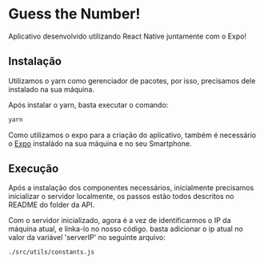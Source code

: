 # Guess the Number!

Aplicativo desenvolvido utilizando React Native juntamente com o Expo!

## Instalação

Utilizamos o yarn como gerenciador de pacotes, por isso, precisamos dele instalado na sua máquina.

Após instalar o yarn, basta executar o comando:

```bash
yarn
```

Como utilizamos o expo para a criação do aplicativo, também é necessário o [Expo](https://docs.expo.io/get-started/installation/) instaládo na sua máquina e no seu Smartphone.

## Execução

Após a instalação dos componentes necessários, inicialmente precisamos inicializar o servidor localmente, os passos estão todos descritos no README do folder da API.

Com o servidor inicializado, agora é a vez de identificarmos o IP da máquina atual, e linka-lo no nosso código. basta adicionar o ip atual no valor da variável 'serverIP' no seguinte arquivo:

```bash
./src/utils/constants.js
```

